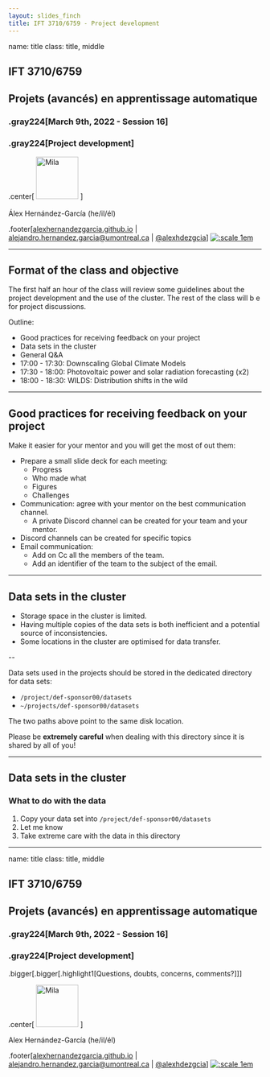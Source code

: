 ```yaml
---
layout: slides_finch
title: IFT 3710/6759 - Project development
---
```


name: title
class: title, middle

## IFT 3710/6759
## Projets (avancés) en apprentissage automatique

### .gray224[March 9th, 2022 - Session 16]
### .gray224[Project development]

.center[
<a href="http://www.umontreal.ca/"><img src="../../../assets/images/slides/logos/udem-white.png" alt="Mila" style="height: 6em"></a>
]
<br><br>
Álex Hernández-García (he/il/él)

.footer[[alexhernandezgarcia.github.io](https://alexhernandezgarcia.github.io/) | [alejandro.hernandez.garcia@umontreal.ca](mailto:alex.hernandez-garcia@mila.quebec) | [@alexhdezgcia](https://twitter.com/alexhdezgcia)] [![:scale 1em](../../../assets/images/slides/misc/twitter.png)](https://twitter.com/alexhdezgcia)

---

## Format of the class and objective

The first half an hour of the class will review some guidelines about the project development and the use of the cluster. The rest of the class will b e for project discussions.

Outline:

* Good practices for receiving feedback on your project
* Data sets in the cluster
* General Q&A
* 17:00 - 17:30: Downscaling Global Climate Models
* 17:30 - 18:00: Photovoltaic power and solar radiation forecasting (x2)
* 18:00 - 18:30: WILDS: Distribution shifts in the wild

---

## Good practices for receiving feedback on your project

Make it easier for your mentor and you will get the most of out them:

* Prepare a small slide deck for each meeting:
	* Progress
	* Who made what
	* Figures
	* Challenges
* Communication: agree with your mentor on the best communication channel.
	* A private Discord channel can be created for your team and your mentor.
* Discord channels can be created for specific topics
* Email communication:
    * Add on Cc all the members of the team.
    * Add an identifier of the team to the subject of the email.

---

## Data sets in the cluster

* Storage space in the cluster is limited.
* Having multiple copies of the data sets is both inefficient and a potential source of inconsistencies.
* Some locations in the cluster are optimised for data transfer.

--

Data sets used in the projects should be stored in the dedicated directory for data sets:

* `/project/def-sponsor00/datasets`
* `~/projects/def-sponsor00/datasets`

The two paths above point to the same disk location.

Please be **extremely careful** when dealing with this directory since it is shared by all of you!

---

## Data sets in the cluster
### What to do with the data

1. Copy your data set into `/project/def-sponsor00/datasets`
2. Let me know
3. Take extreme care with the data in this directory

---

name: title
class: title, middle

## IFT 3710/6759
## Projets (avancés) en apprentissage automatique

### .gray224[March 9th, 2022 - Session 16]
### .gray224[Project development]

.bigger[.bigger[.highlight1[Questions, doubts, concerns, comments?]]]

.center[
<a href="http://www.umontreal.ca/"><img src="../../../assets/images/slides/logos/udem-white.png" alt="Mila" style="height: 6em"></a>
]

Alex Hernández-García (he/il/él)

.footer[[alexhernandezgarcia.github.io](https://alexhernandezgarcia.github.io/) | [alejandro.hernandez.garcia@umontreal.ca](mailto:alex.hernandez-garcia@mila.quebec) | [@alexhdezgcia](https://twitter.com/alexhdezgcia)] [![:scale 1em](../../../assets/images/slides/misc/twitter.png)](https://twitter.com/alexhdezgcia)

